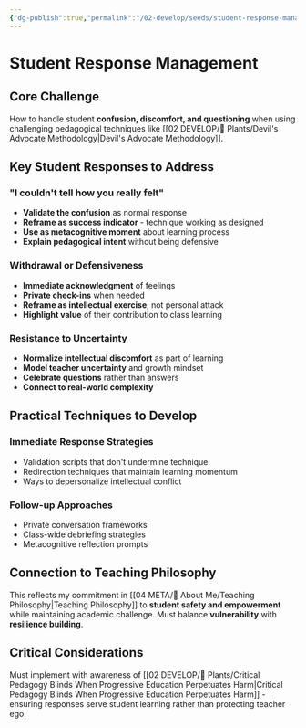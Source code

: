 ```yaml
---
{"dg-publish":true,"permalink":"/02-develop/seeds/student-response-management/","title":"Student Response Management","tags":["student-responses","confusion-management","discomfort-handling","teachable-moments","classroom-management"],"created":"2025-01-29","updated":"2025-01-29"}
---
```



# Student Response Management

## Core Challenge
How to handle student **confusion, discomfort, and questioning** when using challenging pedagogical techniques like [[02 DEVELOP/🌿 Plants/Devil's Advocate Methodology\|Devil's Advocate Methodology]].

## Key Student Responses to Address

### "I couldn't tell how you really felt"
- **Validate the confusion** as normal response
- **Reframe as success indicator** - technique working as designed
- **Use as metacognitive moment** about learning process
- **Explain pedagogical intent** without being defensive

### Withdrawal or Defensiveness
- **Immediate acknowledgment** of feelings
- **Private check-ins** when needed
- **Reframe as intellectual exercise**, not personal attack
- **Highlight value** of their contribution to class learning

### Resistance to Uncertainty
- **Normalize intellectual discomfort** as part of learning
- **Model teacher uncertainty** and growth mindset
- **Celebrate questions** rather than answers
- **Connect to real-world complexity**

## Practical Techniques to Develop

### Immediate Response Strategies
- Validation scripts that don't undermine technique
- Redirection techniques that maintain learning momentum
- Ways to depersonalize intellectual conflict

### Follow-up Approaches
- Private conversation frameworks
- Class-wide debriefing strategies
- Metacognitive reflection prompts

## Connection to Teaching Philosophy
This reflects my commitment in [[04 META/👤 About Me/Teaching Philosophy\|Teaching Philosophy]] to **student safety and empowerment** while maintaining academic challenge. Must balance **vulnerability** with **resilience building**.

## Critical Considerations
Must implement with awareness of [[02 DEVELOP/🌿 Plants/Critical Pedagogy Blinds When Progressive Education Perpetuates Harm\|Critical Pedagogy Blinds When Progressive Education Perpetuates Harm]] - ensuring responses serve student learning rather than protecting teacher ego.

